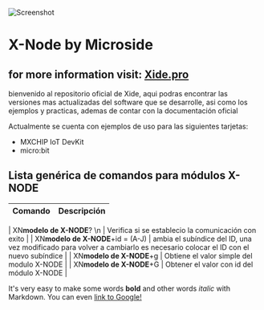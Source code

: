 
![Screenshot](screenshot.png)


# X-Node by Microside 
## for more information visit:  [Xide.pro](https://xide.pro/)



bienvenido al repositorio oficial de Xide, aqui podras encontrar las versiones mas actualizadas del software que se desarrolle, asi como los ejemplos y practicas, ademas de contar con la documentación oficial

Actualmente se cuenta con ejemplos de uso para las siguientes tarjetas: 

- MXCHIP IoT DevKit
- micro:bit 

## Lista genérica de comandos para módulos X-NODE

| Comando | Descripción |
| --- | --- |


| XN**modelo de X-NODE**? \n | Verifica si se establecio la comunicación con exito  |
| XN**modelo de X-NODE**+id = (A-J) | ambia el subíndice del ID, una vez modificado para volver a cambiarlo es necesario colocar el ID con el nuevo subíndice  |
| XN**modelo de X-NODE**+g | Obtiene el valor simple del modulo X-NODE |
| XN**modelo de X-NODE**+G | Obtener el valor con id del módulo X-NODE |



It's very easy to make some words **bold** and other words *italic* with Markdown. You can even [link to Google!](http://google.com)

